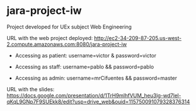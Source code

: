 # jara-project-iw
Project developed for UEx subject Web Engineering

URL with the web project deployed: http://ec2-34-209-87-205.us-west-2.compute.amazonaws.com:8080/jara-project-iw

- Accessing as patient: username=victor & password=victor

- Accessing as staff: username=pablo && password=pablo

- Accessing as admin: username=mrCifuentes && password=master

URL with the slides: https://docs.google.com/presentation/d/1TrH9mlhfVUM_heu3lg-wd7lel-qKqL9GNp7F9SUEkk8/edit?usp=drive_web&ouid=115750091079328376314
